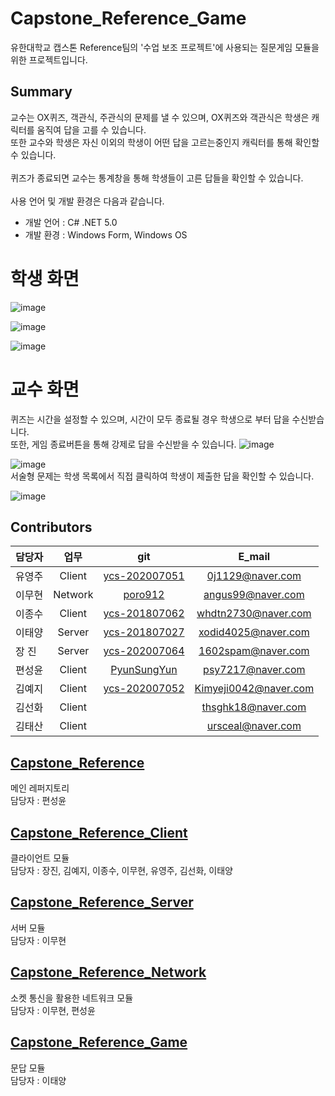 # Capstone_Reference_Game
유한대학교 캡스톤 Reference팀의 '수업 보조 프로젝트'에 사용되는 질문게임 모듈을 위한 프로젝트입니다.<br>

## Summary
교수는 OX퀴즈, 객관식, 주관식의 문제를 낼 수 있으며, OX퀴즈와 객관식은 학생은 캐릭터를 움직여 답을 고를 수 있습니다.<br>
또한 교수와 학생은 자신 이외의 학생이 어떤 답을 고르는중인지 캐릭터를 통해 확인할 수 있습니다. <br>
<br>
퀴즈가 종료되면 교수는 통계창을 통해 학생들이 고른 답들을 확인할 수 있습니다.
<br><br>
사용 언어 및 개발 환경은 다음과 같습니다.

* 개발 언어 : C# .NET 5.0
* 개발 환경 : Windows Form, Windows OS

# 학생 화면
![image](https://user-images.githubusercontent.com/80028960/206932426-6cd598b3-603b-4fcb-9622-93deca2db1ff.png)

![image](https://user-images.githubusercontent.com/80028960/206932419-d4b9d446-9f08-436f-8688-1e45b184d078.png)

![image](https://user-images.githubusercontent.com/80028960/206932410-63d1867a-7cf9-4ade-8f12-f1cdb2def9bb.png)

# 교수 화면
퀴즈는 시간을 설정할 수 있으며, 시간이 모두 종료될 경우 학생으로 부터 답을 수신받습니다.<br>
또한, 게임 종료버튼을 통해 강제로 답을 수신받을 수 있습니다.
![image](https://user-images.githubusercontent.com/80028960/206932471-90641d48-bc8a-4d9a-8297-43043acb9e11.png)

![image](https://user-images.githubusercontent.com/80028960/206932477-ce680374-563b-4993-9e09-a5b5740db00c.png)
<br>
서술형 문제는 학생 목록에서 직접 클릭하여 학생이 제출한 답을 확인할 수 있습니다.

![image](https://user-images.githubusercontent.com/80028960/206932479-10ceb7e0-2285-4df9-859b-1579ac024672.png)

## Contributors
| 담당자 | 업무 | git| E_mail |
| :--- | :---: | :---: | :---: |
| 유영주 | Client | [ycs-202007051](https://github.com/ycs-202007051) | 0j1129@naver.com |
| 이무현 | Network | [poro912](https://github.com/poro912) | angus99@naver.com |
| 이종수 | Client | [ycs-201807062](https://github.com/ycs-201807062) | whdtn2730@naver.com |
| 이태양 | Server | [ycs-201807027](https://github.com/ycs-201807027) | xodid4025@naver.com |
| 장 진 | Server | [ycs-202007064](https://github.com/ycs-202007064) | 1602spam@naver.com |
| 편성윤 | Client | [PyunSungYun](https://github.com/PyunSungYun) | psy7217@naver.com |
| 김예지 | Client | [ycs-202007052](https://github.com/ycs-202007052) | Kimyeji0042@naver.com |
| 김선화 | Client | [](https://github.com/) | thsghk18@naver.com |
| 김태산 | Client | [](https://github.com/) | ursceal@naver.com |

## [Capstone_Reference](https://github.com/PyunSungYun/Capstone_Reference)
메인 레퍼지토리 <br>
담당자 : 편성윤 </br>

## [Capstone_Reference_Client](https://github.com/1602spam/Capstone_Reference_Client)
클라이언트 모듈 </br>
담당자 : 장진, 김예지, 이종수, 이무현, 유영주, 김선화, 이태양 </br>

## [Capstone_Reference_Server](https://github.com/ycs-201807062/Capstone_Reference_Server)
서버 모듈<br>
담당자 : 이무현 </br>

## [Capstone_Reference_Network](https://github.com/poro912/Capstone_Reference_Network)
소켓 통신을 활용한 네트워크 모듈 <br>
담당자 : 이무현, 편성윤 </br>

## [Capstone_Reference_Game](https://github.com/ycs-201807027/Capstone_Reference_Game)
문답 모듈 <br>
담당자 : 이태양 </br>

